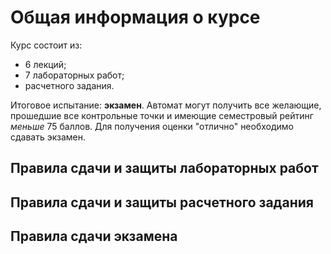 # Общая информация о курсе
Курс состоит из:
- 6 лекций;
- 7 лабораторных работ;
- расчетного задания.

Итоговое испытание: **экзамен**.
Автомат могут получить все желающие, прошедшие все контрольные точки и имеющие семестровый рейтинг _меньше_ 75 баллов. Для получения оценки "отлично" необходимо сдавать экзамен.

## Правила сдачи и защиты лабораторных работ


## Правила сдачи и защиты расчетного задания

## Правила сдачи экзамена